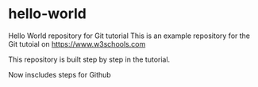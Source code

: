 # hello-world
Hello World repository for Git tutorial
This is an example repository for the Git tutoial on https://www.w3schools.com

This repository is built step by step in the tutorial.

Now inscludes steps for Github

